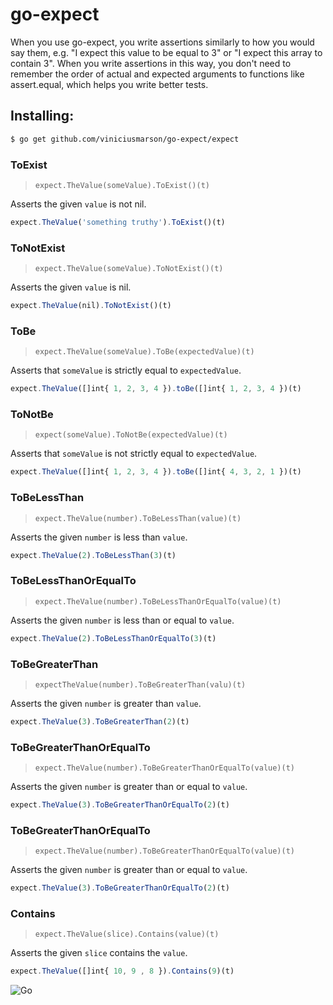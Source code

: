 # go-expect

When you use go-expect, you write assertions similarly to how you would say them, e.g. "I expect this value to be equal to 3" or "I expect this array to contain 3". When you write assertions in this way, you don't need to remember the order of actual and expected arguments to functions like assert.equal, which helps you write better tests.

## Installing:

```sh
$ go get github.com/viniciusmarson/go-expect/expect
```

### ToExist

> `expect.TheValue(someValue).ToExist()(t)`

Asserts the given `value` is not nil.

```js
expect.TheValue('something truthy').ToExist()(t)
```

### ToNotExist

> `expect.TheValue(someValue).ToNotExist()(t)`

Asserts the given `value` is nil.

```js
expect.TheValue(nil).ToNotExist()(t)
```

### ToBe

> `expect.TheValue(someValue).ToBe(expectedValue)(t)`

Asserts that `someValue` is strictly equal to `expectedValue`.

```js
expect.TheValue([]int{ 1, 2, 3, 4 }).toBe([]int{ 1, 2, 3, 4 })(t)
```


### ToNotBe

> `expect(someValue).ToNotBe(expectedValue)(t)`

Asserts that `someValue` is not strictly equal to `expectedValue`.

```js
expect.TheValue([]int{ 1, 2, 3, 4 }).toBe([]int{ 4, 3, 2, 1 })(t)
```


### ToBeLessThan

> `expect.TheValue(number).ToBeLessThan(value)(t)`

Asserts the given `number` is less than `value`.

```js
expect.TheValue(2).ToBeLessThan(3)(t)
```


### ToBeLessThanOrEqualTo

> `expect.TheValue(number).ToBeLessThanOrEqualTo(value)(t)`

Asserts the given `number` is less than or equal to `value`.

```js
expect.TheValue(2).ToBeLessThanOrEqualTo(3)(t)
```


### ToBeGreaterThan

> `expectTheValue(number).ToBeGreaterThan(valu)(t)`

Asserts the given `number` is greater than `value`.

```js
expect.TheValue(3).ToBeGreaterThan(2)(t)
```


### ToBeGreaterThanOrEqualTo

> `expect.TheValue(number).ToBeGreaterThanOrEqualTo(value)(t)`

Asserts the given `number` is greater than or equal to `value`.

```js
expect.TheValue(3).ToBeGreaterThanOrEqualTo(2)(t)
```


### ToBeGreaterThanOrEqualTo

> `expect.TheValue(number).ToBeGreaterThanOrEqualTo(value)(t)`

Asserts the given `number` is greater than or equal to `value`.

```js
expect.TheValue(3).ToBeGreaterThanOrEqualTo(2)(t)
```


### Contains

> `expect.TheValue(slice).Contains(value)(t)`

Asserts the given `slice` contains the `value`.

```js
expect.TheValue([]int{ 10, 9 , 8 }).Contains(9)(t)
```




![Go](http://nordicapis.com/wp-content/uploads/golang-hemmingway-with-a-martini-02-243x300.png)

